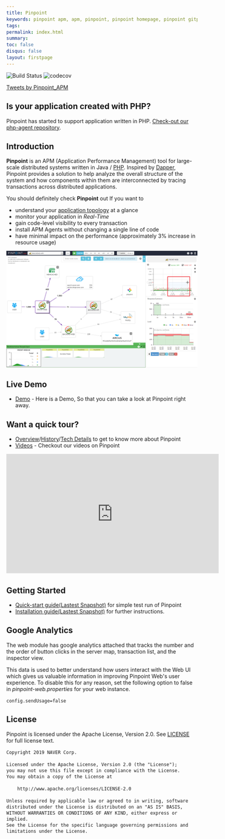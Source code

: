 ```yaml
---
title: Pinpoint
keywords: pinpoint apm, apm, pinpoint, pinpoint homepage, pinpoint gitpage
tags: 
permalink: index.html
summary:
toc: false
disqus: false
layout: firstpage
---
```


![Build Status](https://travis-ci.org/naver/pinpoint.svg?branch=master)
![codecov](https://codecov.io/gh/naver/pinpoint/branch/master/graph/badge.svg)
 

<a class="twitter-timeline" data-lang="en" data-width="550" data-height="400" data-theme="light" data-link-color="#19CF86" href="https://twitter.com/Pinpoint_APM?ref_src=twsrc%5Etfw">Tweets by Pinpoint_APM</a> <script async src="https://platform.twitter.com/widgets.js" charset="utf-8"></script>
 
## Is your application created with PHP?

Pinpoint has started to support application written in PHP. [Check-out our php-agent repository](https://github.com/naver/pinpoint-c-agent).

## Introduction  
  
**Pinpoint** is an APM (Application Performance Management) tool for large-scale distributed systems written in Java / [PHP](https://github.com/naver/pinpoint-c-agent).
Inspired by [Dapper](http://research.google.com/pubs/pub36356.html "Google Dapper"),
Pinpoint provides a solution to help analyze the overall structure of the system and how components within them are interconnected by tracing transactions across distributed applications.

You should definitely check **Pinpoint** out If you want to

* understand your [application topology](./overview.html) at a glance
* monitor your application in *Real-Time*
* gain code-level visibility to every transaction
* install APM Agents without changing a single line of code
* have minimal impact on the performance (approximately 3% increase in resource usage)

![Pinpoint](images/ss_server-map.png)

## Live Demo
 * [Demo](http://125.209.240.10:10123) - Here is a Demo, So that you can take a look at Pinpoint right away.

## Want a quick tour?
 * [Overview](./overview.html)/[History](./history.html)/[Tech Details](./techdetail.html) to get to know more about Pinpoint 
 * [Videos](./videos.html) - Checkout our videos on Pinpoint

<iframe width="560" height="315" src="https://www.youtube.com/embed/U4EwnB34Dus" frameborder="0" allow="autoplay; encrypted-media" allowfullscreen></iframe>

## Getting Started
 * [Quick-start guide(Lastest Snapshot)](./quickstart.html) for simple test run of Pinpoint
 * [Installation guide(Lastest Snapshot)](./installation.html) for further instructions.

## Google Analytics
The web module has google analytics attached that tracks the number and the order of button clicks in the server map, transaction list, and the inspector view.

This data is used to better understand how users interact with the Web UI which gives us valuable information in improving Pinpoint Web's user experience.
To disable this for any reason, set the following option to false in *pinpoint-web.properties* for your web instance.
```
config.sendUsage=false
```

## License
Pinpoint is licensed under the Apache License, Version 2.0.
See [LICENSE](https://github.com/naver/pinpoint/blob/master/LICENSE) for full license text.

```
Copyright 2019 NAVER Corp.

Licensed under the Apache License, Version 2.0 (the "License");
you may not use this file except in compliance with the License.
You may obtain a copy of the License at

    http://www.apache.org/licenses/LICENSE-2.0

Unless required by applicable law or agreed to in writing, software
distributed under the License is distributed on an "AS IS" BASIS,
WITHOUT WARRANTIES OR CONDITIONS OF ANY KIND, either express or implied.
See the License for the specific language governing permissions and
limitations under the License.
```
